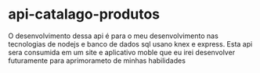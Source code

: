 # api-catalago-produtos
O desenvolvimento dessa api é para o meu desenvolvimento nas tecnologias de nodejs e banco de dados sql usano knex e express.
Esta api sera consumida em um site e aplicativo moble que eu irei desenvolver futuramente para aprimorameto de minhas habilidades
